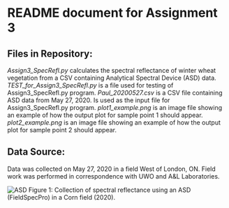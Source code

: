 # README document for Assignment 3 

## Files in Repository:
*Assign3_SpecRefl.py* calculates the spectral reflectance of winter wheat vegetation from a CSV containing Analytical Spectral Device (ASD) data.
*TEST_for_Assign3_SpecRefl.py* is a file used for testing of Assign3_SpecRefl.py program.
*Paul_20200527.csv* is a CSV file containing ASD data from May 27, 2020. Is used as the input file for Assign3_SpecRefl.py program.
*plot1_example.png* is an image file showing an example of how the output plot for sample point 1 should appear.
*plot2_example.png* is an image file showing an example of how the output plot for sample point 2 should appear.

## Data Source:
Data was collected on May 27, 2020 in a field West of London, ON. Field work was performed in correspondence with UWO and A&L Laboratories.

![ASD](https://github.com/robinkwik/NDVI/blob/master/ASD.JPG)
Figure 1: Collection of spectral reflectance using an ASD (FieldSpecPro) in a Corn field (2020).
